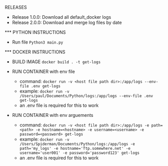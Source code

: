RELEASES
  - Release 1.0.0: Download all default_docker logs
  - Release 2.0.0: Download and merge log files by date

\*\*\* PYTHON INSTRUCTIONS

- Run file
  `Python3 main.py`

\*\*\* DOCKER INSTRUCTIONS

- BUILD IMAGE
  `docker build . -t get-logs`

- RUN CONTAINER with env file

  - command: `docker run -v <host file path dir>:/app/logs --env-file .env get-logs`
  - example: `docker run -v /Users/paul/Documents/Python/logs:/app/logs --env-file .env get-logs`
  - an .env file is required for this to work

- RUN CONTAINER with env arguements

  - command: `docker run -v <host file path dir>:/app/logs -e path=<path> -e hostname=<hostname> -e username=<username> -e password=<password> get-logs`
  - example: `docker run -v /Users/Spiderman/Documents/Python/logs:/app/logs -e path='my_logs' -e hostname='ftp.somewhere.net' -e username='user001' -e password='password123' get-logs`
  - an .env file is required for this to work

